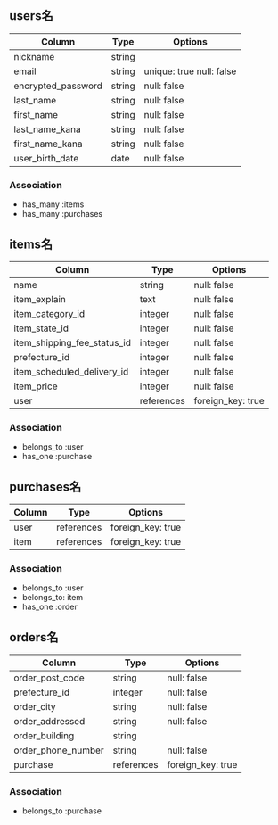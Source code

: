## users名

| Column             | Type     | Options                   |
| ------------------ | -------- | ------------------------- |
| nickname           | string   |                           |
| email              | string   | unique: true  null: false |
| encrypted_password | string   | null: false               |
| last_name          | string   | null: false               |
| first_name         | string   | null: false               |
| last_name_kana     | string   | null: false               |
| first_name_kana    | string   | null: false               |
| user_birth_date    | date     | null: false               |


### Association
- has_many :items
- has_many :purchases



## items名

| Column                       | Type       | Options           |
| ---------------------------- | ---------- | ----------------- |
| name                         | string     | null: false       |
| item_explain                 | text       | null: false       |
| item_category_id             | integer    | null: false       |
| item_state_id                | integer    | null: false       |
| item_shipping_fee_status_id  | integer    | null: false       |
| prefecture_id                | integer    | null: false       |
| item_scheduled_delivery_id   | integer    | null: false       |
| item_price                   | integer    | null: false       |
| user                         | references | foreign_key: true |


### Association
- belongs_to :user
- has_one :purchase


## purchases名

| Column  | Type       | Options           |
| ------- | ---------- | ----------------- |
| user    | references | foreign_key: true |
| item    | references | foreign_key: true |


### Association
- belongs_to :user
- belongs_to: item
- has_one :order


## orders名

| Column             | Type       | Options           |
| ------------------ | ---------- | ----------------- |
| order_post_code    | string     | null: false       |
| prefecture_id      | integer    | null: false       |
| order_city         | string     | null: false       |
| order_addressed    | string     | null: false       |
| order_building     | string     |                   |
| order_phone_number | string     | null: false       |
| purchase           | references | foreign_key: true |


### Association
- belongs_to :purchase